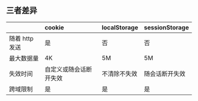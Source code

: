 ## 三者差异

|                | cookie                 | localStorage | sessionStorage |
| -------------- | :--------------------- | :----------- | :------------- |
| 随着 http 发送 | 是                     | 否           | 否             |
| 最大数据量     | 4K                     | 5M           | 5M             |
| 失效时间       | 自定义或随会话断开失效 | 不清除不失效 | 随会话断开失效 |
| 跨域限制       | 是                     | 是           | 是             |
